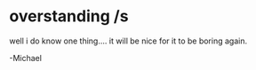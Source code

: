 # overstanding /s
well i do know one thing.... it will be nice for it to be boring again.

-Michael
